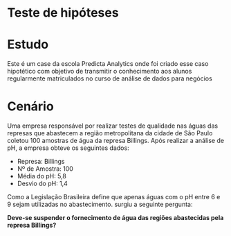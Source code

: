 # Teste de hipóteses

# Estudo
Este é um case da escola Predicta Analytics onde foi criado esse caso hipotético com objetivo de transmitir o conhecimento aos alunos
regularmente matriculados no curso de análise de dados para negócios

# Cenário
Uma empresa responsável por realizar testes de qualidade nas águas das represas que abastecem a região
metropolitana da cidade de São Paulo coletou 100 amostras de água da represa Billings. Após realizar a
análise de pH, a empresa obteve os seguintes dados:

- Represa: Billings
- Nº de Amostra: 100
- Média do pH: 5,8
- Desvio do pH: 1,4

Como a Legislação Brasileira define que apenas águas com o pH entre 6 e 9 sejam utilizadas no abastecimento.
surgiu a seguinte pergunta:

**Deve-se suspender o fornecimento de água das regiões abastecidas pela represa Billings?**
